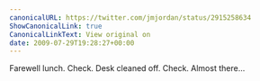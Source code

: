 ```yaml
---
canonicalURL: https://twitter.com/jmjordan/status/2915258634
ShowCanonicalLink: true
CanonicalLinkText: View original on
date: 2009-07-29T19:28:27+00:00
---
```

Farewell lunch. Check. Desk cleaned off. Check. Almost there...